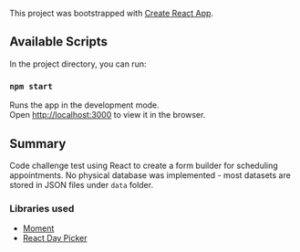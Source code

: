 This project was bootstrapped with [Create React App](https://github.com/facebook/create-react-app).

## Available Scripts

In the project directory, you can run:

### `npm start`

Runs the app in the development mode.<br>
Open [http://localhost:3000](http://localhost:3000) to view it in the browser.

## Summary

Code challenge test using React to create a form builder for scheduling appointments. No physical database was implemented - most datasets are stored in JSON files under `data` folder.

### Libraries used
* [Moment](https://github.com/moment/moment)
* [React Day Picker](https://github.com/gpbl/react-day-picker)


